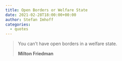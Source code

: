 ```yaml
---
title: Open Borders or Welfare State
date: 2021-02-28T18:00:00+00:00
author: Stefan Imhoff
categories:
  - quotes
---
```


> You can’t have open borders in a welfare state.
>
> **Milton Friedman**
